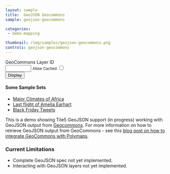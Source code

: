 ```yaml
---
layout: sample
title:  GeoJSON Geocommons
sample: geojson-geocommons

categories:
 - demo-mapping

thumbnail: /img/samples/geojson-geocommons.png
controls: geojson-geocommons
---
```


<div id="demoControls">
	<div id='geojson'> 
		<label for='layerid'>GeoCommons Layer ID</label> 
		<div> 
		<input maxlength='10' size='7' id='layerid' type='text' value='' /> 
		<small>Allow Cached</small> 
		<input id='allowcached' type='checkbox' /> 
		</div> 
		<button id="btnDisplay">Display</button>
	</div> 
	<h4 id='some_sample_sets'>Some Sample Sets</h4> 
	<ul id='geojson-samples'> 
		<li><a href='#' data-layerid='2646'>Major Climates of Africa</a></li> 
		<li><a href='#' data-layerid='76035'>Last flight of Amelia Earhart</a></li> 
		<li><a href='#' data-layerid='78664'>Black Friday Tweets</a></li> 
	</ul>
</div>	

This is a demo showing Tile5 GeoJSON support (in progress) working with GeoJSON output from [Geocommons](http://geocommons.com/). For more information on how to retrieve GeoJSON output from GeoCommons - see this [blog post on how to integrate GeoCommons with Polymaps](http://developer.geoiq.com/blog/2010/12/08/integrating-geocommons-datasets-with-polymaps/).

### Current Limitations

- Complete GeoJSON spec not yet implemented.
- Interacting with GeoJSON layers not yet implemented.